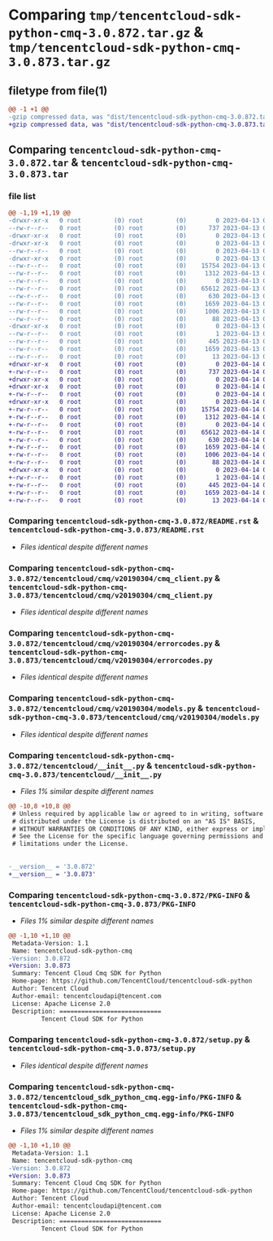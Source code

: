 # Comparing `tmp/tencentcloud-sdk-python-cmq-3.0.872.tar.gz` & `tmp/tencentcloud-sdk-python-cmq-3.0.873.tar.gz`

## filetype from file(1)

```diff
@@ -1 +1 @@
-gzip compressed data, was "dist/tencentcloud-sdk-python-cmq-3.0.872.tar", last modified: Thu Apr 13 00:25:51 2023, max compression
+gzip compressed data, was "dist/tencentcloud-sdk-python-cmq-3.0.873.tar", last modified: Fri Apr 14 00:29:53 2023, max compression
```

## Comparing `tencentcloud-sdk-python-cmq-3.0.872.tar` & `tencentcloud-sdk-python-cmq-3.0.873.tar`

### file list

```diff
@@ -1,19 +1,19 @@
-drwxr-xr-x   0 root         (0) root         (0)        0 2023-04-13 00:25:51.000000 tencentcloud-sdk-python-cmq-3.0.872/
--rw-r--r--   0 root         (0) root         (0)      737 2023-04-13 00:25:51.000000 tencentcloud-sdk-python-cmq-3.0.872/README.rst
-drwxr-xr-x   0 root         (0) root         (0)        0 2023-04-13 00:25:51.000000 tencentcloud-sdk-python-cmq-3.0.872/tencentcloud/
-drwxr-xr-x   0 root         (0) root         (0)        0 2023-04-13 00:25:51.000000 tencentcloud-sdk-python-cmq-3.0.872/tencentcloud/cmq/
--rw-r--r--   0 root         (0) root         (0)        0 2023-04-13 00:25:51.000000 tencentcloud-sdk-python-cmq-3.0.872/tencentcloud/cmq/__init__.py
-drwxr-xr-x   0 root         (0) root         (0)        0 2023-04-13 00:25:51.000000 tencentcloud-sdk-python-cmq-3.0.872/tencentcloud/cmq/v20190304/
--rw-r--r--   0 root         (0) root         (0)    15754 2023-04-13 00:25:51.000000 tencentcloud-sdk-python-cmq-3.0.872/tencentcloud/cmq/v20190304/cmq_client.py
--rw-r--r--   0 root         (0) root         (0)     1312 2023-04-13 00:25:51.000000 tencentcloud-sdk-python-cmq-3.0.872/tencentcloud/cmq/v20190304/errorcodes.py
--rw-r--r--   0 root         (0) root         (0)        0 2023-04-13 00:25:51.000000 tencentcloud-sdk-python-cmq-3.0.872/tencentcloud/cmq/v20190304/__init__.py
--rw-r--r--   0 root         (0) root         (0)    65612 2023-04-13 00:25:51.000000 tencentcloud-sdk-python-cmq-3.0.872/tencentcloud/cmq/v20190304/models.py
--rw-r--r--   0 root         (0) root         (0)      630 2023-04-13 00:25:51.000000 tencentcloud-sdk-python-cmq-3.0.872/tencentcloud/__init__.py
--rw-r--r--   0 root         (0) root         (0)     1659 2023-04-13 00:25:51.000000 tencentcloud-sdk-python-cmq-3.0.872/PKG-INFO
--rw-r--r--   0 root         (0) root         (0)     1006 2023-04-13 00:25:51.000000 tencentcloud-sdk-python-cmq-3.0.872/setup.py
--rw-r--r--   0 root         (0) root         (0)       88 2023-04-13 00:25:51.000000 tencentcloud-sdk-python-cmq-3.0.872/setup.cfg
-drwxr-xr-x   0 root         (0) root         (0)        0 2023-04-13 00:25:51.000000 tencentcloud-sdk-python-cmq-3.0.872/tencentcloud_sdk_python_cmq.egg-info/
--rw-r--r--   0 root         (0) root         (0)        1 2023-04-13 00:25:51.000000 tencentcloud-sdk-python-cmq-3.0.872/tencentcloud_sdk_python_cmq.egg-info/dependency_links.txt
--rw-r--r--   0 root         (0) root         (0)      445 2023-04-13 00:25:51.000000 tencentcloud-sdk-python-cmq-3.0.872/tencentcloud_sdk_python_cmq.egg-info/SOURCES.txt
--rw-r--r--   0 root         (0) root         (0)     1659 2023-04-13 00:25:51.000000 tencentcloud-sdk-python-cmq-3.0.872/tencentcloud_sdk_python_cmq.egg-info/PKG-INFO
--rw-r--r--   0 root         (0) root         (0)       13 2023-04-13 00:25:51.000000 tencentcloud-sdk-python-cmq-3.0.872/tencentcloud_sdk_python_cmq.egg-info/top_level.txt
+drwxr-xr-x   0 root         (0) root         (0)        0 2023-04-14 00:29:53.000000 tencentcloud-sdk-python-cmq-3.0.873/
+-rw-r--r--   0 root         (0) root         (0)      737 2023-04-14 00:29:53.000000 tencentcloud-sdk-python-cmq-3.0.873/README.rst
+drwxr-xr-x   0 root         (0) root         (0)        0 2023-04-14 00:29:53.000000 tencentcloud-sdk-python-cmq-3.0.873/tencentcloud/
+drwxr-xr-x   0 root         (0) root         (0)        0 2023-04-14 00:29:53.000000 tencentcloud-sdk-python-cmq-3.0.873/tencentcloud/cmq/
+-rw-r--r--   0 root         (0) root         (0)        0 2023-04-14 00:29:53.000000 tencentcloud-sdk-python-cmq-3.0.873/tencentcloud/cmq/__init__.py
+drwxr-xr-x   0 root         (0) root         (0)        0 2023-04-14 00:29:53.000000 tencentcloud-sdk-python-cmq-3.0.873/tencentcloud/cmq/v20190304/
+-rw-r--r--   0 root         (0) root         (0)    15754 2023-04-14 00:29:53.000000 tencentcloud-sdk-python-cmq-3.0.873/tencentcloud/cmq/v20190304/cmq_client.py
+-rw-r--r--   0 root         (0) root         (0)     1312 2023-04-14 00:29:53.000000 tencentcloud-sdk-python-cmq-3.0.873/tencentcloud/cmq/v20190304/errorcodes.py
+-rw-r--r--   0 root         (0) root         (0)        0 2023-04-14 00:29:53.000000 tencentcloud-sdk-python-cmq-3.0.873/tencentcloud/cmq/v20190304/__init__.py
+-rw-r--r--   0 root         (0) root         (0)    65612 2023-04-14 00:29:53.000000 tencentcloud-sdk-python-cmq-3.0.873/tencentcloud/cmq/v20190304/models.py
+-rw-r--r--   0 root         (0) root         (0)      630 2023-04-14 00:29:53.000000 tencentcloud-sdk-python-cmq-3.0.873/tencentcloud/__init__.py
+-rw-r--r--   0 root         (0) root         (0)     1659 2023-04-14 00:29:53.000000 tencentcloud-sdk-python-cmq-3.0.873/PKG-INFO
+-rw-r--r--   0 root         (0) root         (0)     1006 2023-04-14 00:29:53.000000 tencentcloud-sdk-python-cmq-3.0.873/setup.py
+-rw-r--r--   0 root         (0) root         (0)       88 2023-04-14 00:29:53.000000 tencentcloud-sdk-python-cmq-3.0.873/setup.cfg
+drwxr-xr-x   0 root         (0) root         (0)        0 2023-04-14 00:29:53.000000 tencentcloud-sdk-python-cmq-3.0.873/tencentcloud_sdk_python_cmq.egg-info/
+-rw-r--r--   0 root         (0) root         (0)        1 2023-04-14 00:29:53.000000 tencentcloud-sdk-python-cmq-3.0.873/tencentcloud_sdk_python_cmq.egg-info/dependency_links.txt
+-rw-r--r--   0 root         (0) root         (0)      445 2023-04-14 00:29:53.000000 tencentcloud-sdk-python-cmq-3.0.873/tencentcloud_sdk_python_cmq.egg-info/SOURCES.txt
+-rw-r--r--   0 root         (0) root         (0)     1659 2023-04-14 00:29:53.000000 tencentcloud-sdk-python-cmq-3.0.873/tencentcloud_sdk_python_cmq.egg-info/PKG-INFO
+-rw-r--r--   0 root         (0) root         (0)       13 2023-04-14 00:29:53.000000 tencentcloud-sdk-python-cmq-3.0.873/tencentcloud_sdk_python_cmq.egg-info/top_level.txt
```

### Comparing `tencentcloud-sdk-python-cmq-3.0.872/README.rst` & `tencentcloud-sdk-python-cmq-3.0.873/README.rst`

 * *Files identical despite different names*

### Comparing `tencentcloud-sdk-python-cmq-3.0.872/tencentcloud/cmq/v20190304/cmq_client.py` & `tencentcloud-sdk-python-cmq-3.0.873/tencentcloud/cmq/v20190304/cmq_client.py`

 * *Files identical despite different names*

### Comparing `tencentcloud-sdk-python-cmq-3.0.872/tencentcloud/cmq/v20190304/errorcodes.py` & `tencentcloud-sdk-python-cmq-3.0.873/tencentcloud/cmq/v20190304/errorcodes.py`

 * *Files identical despite different names*

### Comparing `tencentcloud-sdk-python-cmq-3.0.872/tencentcloud/cmq/v20190304/models.py` & `tencentcloud-sdk-python-cmq-3.0.873/tencentcloud/cmq/v20190304/models.py`

 * *Files identical despite different names*

### Comparing `tencentcloud-sdk-python-cmq-3.0.872/tencentcloud/__init__.py` & `tencentcloud-sdk-python-cmq-3.0.873/tencentcloud/__init__.py`

 * *Files 1% similar despite different names*

```diff
@@ -10,8 +10,8 @@
 # Unless required by applicable law or agreed to in writing, software
 # distributed under the License is distributed on an "AS IS" BASIS,
 # WITHOUT WARRANTIES OR CONDITIONS OF ANY KIND, either express or implied.
 # See the License for the specific language governing permissions and
 # limitations under the License.
 
 
-__version__ = '3.0.872'
+__version__ = '3.0.873'
```

### Comparing `tencentcloud-sdk-python-cmq-3.0.872/PKG-INFO` & `tencentcloud-sdk-python-cmq-3.0.873/PKG-INFO`

 * *Files 1% similar despite different names*

```diff
@@ -1,10 +1,10 @@
 Metadata-Version: 1.1
 Name: tencentcloud-sdk-python-cmq
-Version: 3.0.872
+Version: 3.0.873
 Summary: Tencent Cloud Cmq SDK for Python
 Home-page: https://github.com/TencentCloud/tencentcloud-sdk-python
 Author: Tencent Cloud
 Author-email: tencentcloudapi@tencent.com
 License: Apache License 2.0
 Description: ============================
         Tencent Cloud SDK for Python
```

### Comparing `tencentcloud-sdk-python-cmq-3.0.872/setup.py` & `tencentcloud-sdk-python-cmq-3.0.873/setup.py`

 * *Files identical despite different names*

### Comparing `tencentcloud-sdk-python-cmq-3.0.872/tencentcloud_sdk_python_cmq.egg-info/PKG-INFO` & `tencentcloud-sdk-python-cmq-3.0.873/tencentcloud_sdk_python_cmq.egg-info/PKG-INFO`

 * *Files 1% similar despite different names*

```diff
@@ -1,10 +1,10 @@
 Metadata-Version: 1.1
 Name: tencentcloud-sdk-python-cmq
-Version: 3.0.872
+Version: 3.0.873
 Summary: Tencent Cloud Cmq SDK for Python
 Home-page: https://github.com/TencentCloud/tencentcloud-sdk-python
 Author: Tencent Cloud
 Author-email: tencentcloudapi@tencent.com
 License: Apache License 2.0
 Description: ============================
         Tencent Cloud SDK for Python
```


